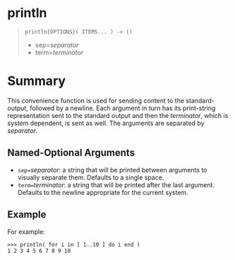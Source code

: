 # println

> `println{OPTIONS}( ITEMS... ) -> ()`
> - sep=_separator_
> - term=_terminator_

# Summary

This convenience function is used for sending content to the standard-output, followed by a newline. Each argument in turn has its print-string representation sent to the standard output and then the _terminator_, which is system dependent, is sent as well. The arguments are separated by _separator_.

## Named-Optional Arguments

* `sep=`_separator_: a string that will be printed between arguments to visually separate them. Defaults to a single space.
* `term=`_terminator_: a string that will be printed after the last argument. Defaults to the newline appropriate for the current system.

## Example

For example:

```
>>> println( for i in [ 1..10 ] do i end ) 
1 2 3 4 5 6 7 8 9 10
```
